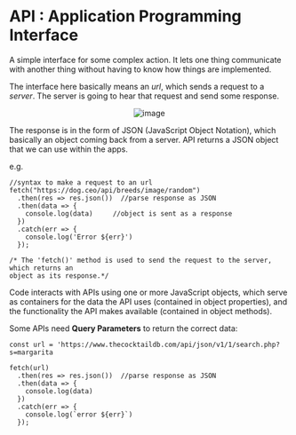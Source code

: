 # API : Application Programming Interface
A simple interface for some complex action. It lets one thing communicate with another thing
without having to know how things are implemented.

The interface here basically means an *url*, which sends a request to a *server*. The server
is going to hear that request and send some response.

<div align="center">

![image](https://user-images.githubusercontent.com/83855905/174351053-a790dd1c-a5f3-44a3-a937-2e3aba7c696c.png)

</div>

The response is in the form of JSON (JavaScript Object Notation), which basically an object
coming back from a server. API returns a JSON object that we can use within the apps.

e.g.
```
//syntax to make a request to an url
fetch("https://dog.ceo/api/breeds/image/random")
  .then(res => res.json())  //parse response as JSON
  .then(data => {
    console.log(data)     //object is sent as a response
  })
  .catch(err => {
    console.log('Error ${err}')
  });
  
/* The 'fetch()' method is used to send the request to the server, which returns an
object as its response.*/
```

Code interacts with APIs using one or more JavaScript objects, which serve as containers for the data the API uses (contained in object properties), and the functionality the API makes available (contained in object methods).

Some APIs need **Query Parameters** to return the correct data:
```
const url = 'https://www.thecocktaildb.com/api/json/v1/1/search.php?s=margarita

fetch(url) 
  .then(res => res.json())  //parse response as JSON
  .then(data => {
    console.log(data)
  })
  .catch(err => {
    console.log(`error ${err}`)
  });
```
